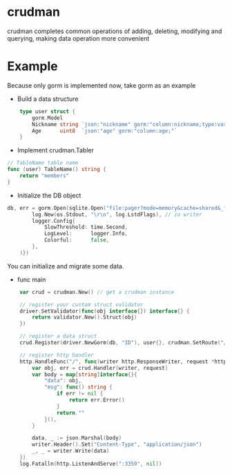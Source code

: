 # crudman
crudman completes common operations of adding, deleting, modifying and querying, making data operation more convenient

# Example
Because only gorm is implemented now, take gorm as an example

- Build a data structure
```go
    type user struct {
    	gorm.Model
    	Nickname string `json:"nickname" gorm:"column:nickname;type:varchar(16)" validate:"required"`
    	Age      uint8  `json:"age" gorm:"column:age;"`
    }
```

- Implement crudman.Tabler

```go
// TableName table name
func (user) TableName() string {
	return "members"
}
```

- Initialize the DB object
```go
db, err = gorm.Open(sqlite.Open("file:pager?mode=memory&cache=shared&_fk=1"), &gorm.Config{PrepareStmt: true, Logger: logger.New(
		log.New(os.Stdout, "\r\n", log.LstdFlags), // io writer
		logger.Config{
			SlowThreshold: time.Second,
			LogLevel:      logger.Info,
			Colorful:      false,
		},
	)})
```
You can initialize and migrate some data.

- func main
```go
	var crud = crudman.New() // get a crudman instance

    // register your custom struct validator
	driver.SetValidator(func(obj interface{}) interface{} {
		return validator.New().Struct(obj)
	})

    // register a data struct
	crud.Register(driver.NewGorm(db, "ID"), user{}, crudman.SetRoute("/crud"))

    // register http handler
	http.HandleFunc("/", func(writer http.ResponseWriter, request *http.Request) {
		var obj, err = crud.Handler(writer, request)
		var body = map[string]interface{}{
			"data": obj,
			"msg": func() string {
				if err != nil {
					return err.Error()
				}
				return ""
			}(),
		}

		data, _ := json.Marshal(body)
		writer.Header().Set("Content-Type", "application/json")
		_, _ = writer.Write(data)
	})
	log.Fatalln(http.ListenAndServe(":3359", nil))
```